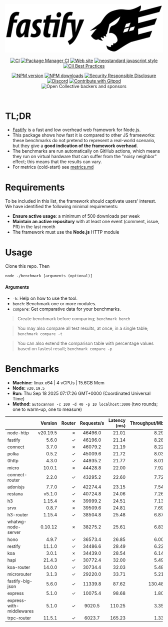 <div align="center"> <a href="https://fastify.dev/">
    <img
      src="https://github.com/fastify/graphics/raw/HEAD/fastify-landscape-outlined.svg"
      width="650"
      height="auto"
    />
  </a>
</div>

<div align="center">

[![CI](https://github.com/fastify/fastify/actions/workflows/ci.yml/badge.svg?branch=main)](https://github.com/fastify/fastify/actions/workflows/ci.yml)
[![Package Manager
CI](https://github.com/fastify/fastify/actions/workflows/package-manager-ci.yml/badge.svg?branch=main)](https://github.com/fastify/fastify/actions/workflows/package-manager-ci.yml)
[![Web
site](https://github.com/fastify/fastify/actions/workflows/website.yml/badge.svg?branch=main)](https://github.com/fastify/fastify/actions/workflows/website.yml)
[![neostandard javascript style](https://img.shields.io/badge/code_style-neostandard-brightgreen?style=flat)](https://github.com/neostandard/neostandard)
[![CII Best Practices](https://bestpractices.coreinfrastructure.org/projects/7585/badge)](https://bestpractices.coreinfrastructure.org/projects/7585)

</div>

<div align="center">

[![NPM
version](https://img.shields.io/npm/v/fastify.svg?style=flat)](https://www.npmjs.com/package/fastify)
[![NPM
downloads](https://img.shields.io/npm/dm/fastify.svg?style=flat)](https://www.npmjs.com/package/fastify)
[![Security Responsible
Disclosure](https://img.shields.io/badge/Security-Responsible%20Disclosure-yellow.svg)](https://github.com/fastify/fastify/blob/main/SECURITY.md)
[![Discord](https://img.shields.io/discord/725613461949906985)](https://discord.gg/fastify)
[![Contribute with Gitpod](https://img.shields.io/badge/Contribute%20with-Gitpod-908a85?logo=gitpod&color=blue)](https://gitpod.io/#https://github.com/fastify/fastify)
![Open Collective backers and sponsors](https://img.shields.io/opencollective/all/fastify)

</div>

<br />

# TL;DR

* [Fastify](https://github.com/fastify/fastify) is a fast and low overhead web framework for Node.js.
* This package shows how fast it is compared to other JS frameworks: these benchmarks do not pretend to represent a real-world scenario, but they give a **good indication of the framework overhead**.
* The benchmarks are run automatically on GitHub actions, which means they run on virtual hardware that can suffer from the "noisy neighbor" effect; this means that the results can vary.
* For metrics (cold-start) see [metrics.md](./METRICS.md)

# Requirements

To be included in this list, the framework should captivate users' interest. We have identified the following minimal requirements:
- **Ensure active usage**: a minimum of 500 downloads per week
- **Maintain an active repository** with at least one event (comment, issue, PR) in the last month
- The framework must use the **Node.js** HTTP module

# Usage

Clone this repo. Then

```
node ./benchmark [arguments (optional)]
```

#### Arguments

* `-h`: Help on how to use the tool.
* `bench`:  Benchmark one or more modules.
* `compare`: Get comparative data for your benchmarks.

> Create benchmark before comparing; `benchmark bench`

> You may also compare all test results, at once, in a single table; `benchmark compare -t`

> You can also extend the comparison table with percentage values based on fastest result; `benchmark compare -p`
# Benchmarks

* __Machine:__ linux x64 | 4 vCPUs | 15.6GB Mem
* __Node:__ `v20.19.5`
* __Run:__ Thu Sep 18 2025 07:17:26 GMT+0000 (Coordinated Universal Time)
* __Method:__ `autocannon -c 100 -d 40 -p 10 localhost:3000` (two rounds; one to warm-up, one to measure)

|                          | Version  | Router | Requests/s | Latency (ms) | Throughput/Mb |
| :--                      | --:      | --:    | :-:        | --:          | --:           |
| node-http                | v20.19.5 | ✗      | 46496.0    | 21.01        | 8.29          |
| fastify                  | 5.6.0    | ✓      | 46196.0    | 21.14        | 8.28          |
| connect                  | 3.7.0    | ✗      | 46079.2    | 21.19        | 8.22          |
| polka                    | 0.5.2    | ✓      | 45009.6    | 21.72        | 8.03          |
| 0http                    | 4.3.0    | ✓      | 44935.2    | 21.77        | 8.01          |
| micro                    | 10.0.1   | ✗      | 44428.8    | 22.00        | 7.92          |
| connect-router           | 2.2.0    | ✓      | 43295.2    | 22.60        | 7.72          |
| adonisjs                 | 7.7.0    | ✓      | 42274.4    | 23.15        | 7.54          |
| restana                  | v5.1.0   | ✓      | 40724.8    | 24.06        | 7.26          |
| h3                       | 1.15.4   | ✗      | 39999.2    | 24.51        | 7.13          |
| srvx                     | 0.8.7    | ✗      | 39509.6    | 24.81        | 7.69          |
| h3-router                | 1.15.4   | ✓      | 38504.8    | 25.48        | 6.87          |
| whatwg-node-server       | 0.10.12  | ✗      | 38275.2    | 25.61        | 6.83          |
| hono                     | 4.9.7    | ✓      | 36573.4    | 26.85        | 6.00          |
| restify                  | 11.1.0   | ✓      | 34486.6    | 28.49        | 6.22          |
| koa                      | 3.0.1    | ✗      | 34439.0    | 28.54        | 6.14          |
| hapi                     | 21.4.3   | ✓      | 30772.4    | 32.00        | 5.49          |
| koa-router               | 14.0.0   | ✓      | 30734.4    | 32.03        | 5.48          |
| microrouter              | 3.1.3    | ✓      | 29220.0    | 33.71        | 5.21          |
| fastify-big-json         | 5.6.0    | ✓      | 11339.8    | 87.62        | 130.48        |
| express                  | 5.1.0    | ✓      | 10075.4    | 98.68        | 1.80          |
| express-with-middlewares | 5.1.0    | ✓      | 9020.5     | 110.25       | 3.35          |
| trpc-router              | 11.5.1   | ✓      | 6023.7     | 165.23       | 1.33          |

